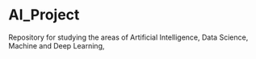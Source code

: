 # AI_Project
Repository for studying the areas of Artificial Intelligence, Data Science, Machine and Deep Learning,
